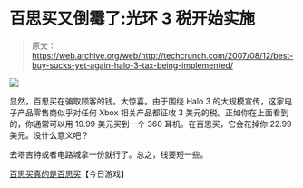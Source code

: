 # 百思买又倒霉了:光环 3 税开始实施

> 原文：<https://web.archive.org/web/http://techcrunch.com/2007/08/12/best-buy-sucks-yet-again-halo-3-tax-being-implemented/>

![](img/10897519b78c8fcd560e5716d98e9d1e.png)

显然，百思买在骗取顾客的钱。大惊喜。由于围绕 Halo 3 的大规模宣传，这家电子产品零售商似乎对任何 Xbox 相关产品都征收 3 美元的税。正如你在上面看到的，你通常可以用 19.99 美元买到一个 360 耳机。在百思买，它会花掉你 22.99 美元。没什么意义吧？

去塔吉特或者电路城拿一份就行了。总之，线要短一些。

[百思买真的是百思买](https://web.archive.org/web/20151007091114/http://news.filefront.com/is-best-buy-really-the-best-buy/)【今日游戏】